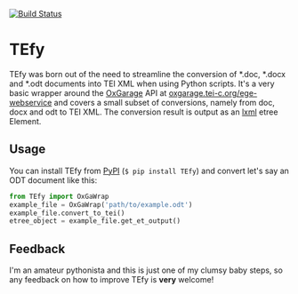 [![Build Status](https://travis-ci.org/ghineaion/TEfy.svg?branch=master)](https://travis-ci.org/ghineaion/TEfy)
# TEfy
TEfy was born out of the need to streamline the conversion of *.doc, 
*.docx and *.odt documents into TEI XML when using Python scripts.
It's a very basic wrapper around the [OxGarage](https://github.com/TEIC/oxgarage) API at 
[oxgarage.tei-c.org/ege-webservice](http://oxgarage.tei-c.org) and covers a small subset of conversions, namely
from doc, docx and odt to TEI XML. The conversion result is output
as an [lxml](https://github.com/lxml/lxml) etree Element.
## Usage
You can install TEfy from [PyPI](https://pypi.org/project/TEfy/)
(```$ pip install TEfy```) and convert let's say an ODT document 
like this:

```python
from TEfy import OxGaWrap
example_file = OxGaWrap('path/to/example.odt')
example_file.convert_to_tei()
etree_object = example_file.get_et_output()
```

## Feedback
I'm an amateur pythonista and this is just one of my clumsy baby steps, so any feedback on how to improve TEfy is **very** welcome!
